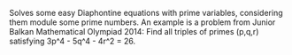 Solves some easy Diaphontine equations with prime variables, considering them module some prime numbers.
An example is a problem from Junior Balkan Mathematical Olympiad 2014:
Find all triples of primes (p,q,r) satisfying 3p^4 - 5q^4 - 4r^2 = 26.
